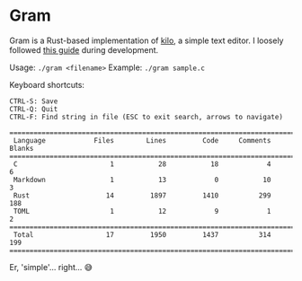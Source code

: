 # Gram

Gram is a Rust-based implementation of [kilo](https://github.com/antirez/kilo), a simple text editor. I loosely followed [this guide](https://viewsourcecode.org/snaptoken/kilo/) during development.

Usage: `./gram <filename>` 
Example: `./gram sample.c`

Keyboard shortcuts:
```
CTRL-S: Save
CTRL-Q: Quit
CTRL-F: Find string in file (ESC to exit search, arrows to navigate)
```

```
===============================================================================
 Language            Files        Lines         Code     Comments       Blanks
===============================================================================
 C                       1           28           18            4            6
 Markdown                1           13            0           10            3
 Rust                   14         1897         1410          299          188
 TOML                    1           12            9            1            2
===============================================================================
 Total                  17         1950         1437          314          199
===============================================================================
```

Er, 'simple'... right... 😅